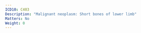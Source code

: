 ```yaml
---
ICD10: C403
Description: "Malignant neoplasm: Short bones of lower limb"
Matters: No
Weight: 0
---
```

